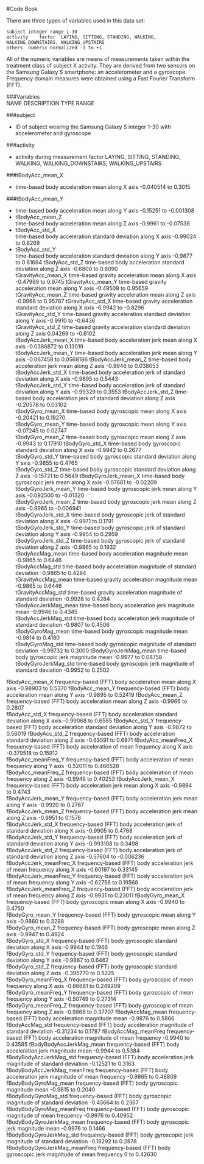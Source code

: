 #Code Book

There are three types of variables used in this data set: 

	subject	integer	range 1-30
	activity	factor	LAYING, SITTING, STANDING, WALKING, WALKING_DOWNSTAIRS, WALKING_UPSTAIRS
	others	numeric	normalized -1 to +1

All  of the numeric variables are means of measurements taken within the treatment class of subject X activity. They are derived from two sensors on the Samsung Galaxy S smartphone: an accelerometer and a gyroscope. Frequency domain measures were obtained using a Fast Fourier Transform (FFT).


###Variables			
NAME					DESCRIPTION					TYPE	RANGE

###subject
* ID of subject wearing the Samsung Galaxy S 			integer	1-30
				with accelerometer and gyroscope

###activity				
* activity during measurement					factor	LAYING, SITTING, STANDING, 												WALKING, 														WALKING_DOWNSTAIRS, 													WALKING_UPSTAIRS

###tBodyAcc_mean_X			
* time-based body acceleration  mean along X axis				-0.040514 to 0.3015

###tBodyAcc_mean_Y			
* time-based body acceleration  mean along Y axis				-0.15251 to -0.001308	
* tBodyAcc_mean_Z			
time-based body acceleration  mean along Z axis				-0.9961 to -0.07538	
* tBodyAcc_std_X			
time-based body acceleration standard deviation along X axis			-0.99024 to  0.6269	
* tBodyAcc_std_Y			
time-based body acceleration standard deviation along Y axis			-0.9877 to  0.61694	
tBodyAcc_std_Z			time-based body acceleration standard deviation along Z axis			-0.6800 to  0.6090	
tGravityAcc_mean_X			time-based  gravity acceleration  mean along X axis				-0.47989 to  0.9745	
tGravityAcc_mean_Y			time-based  gravity acceleration  mean along Y axis				-0.49509 to  0.95659	
tGravityAcc_mean_Z			time-based  gravity acceleration  mean along Z axis				-0.9968 to  0.95787	
tGravityAcc_std_X			time-based  gravity acceleration standard deviation along X axis			-0.9942 to -0.8296	
tGravityAcc_std_Y			time-based  gravity acceleration standard deviation along Y axis			-0.9910 to -0.6436	
tGravityAcc_std_Z			time-based  gravity acceleration standard deviation along Z axis			0.04269 to -0.6102	
tBodyAccJerk_mean_X		time-based body acceleration jerk  mean along X axis			-0.0386872 to 0.13019	
tBodyAccJerk_mean_Y		time-based body acceleration jerk  mean along Y axis			-0.067458 to  0.0568186	
tBodyAccJerk_mean_Z		time-based body acceleration jerk  mean along Z axis			-0.9946 to  0.038053	
tBodyAccJerk_std_X			time-based body acceleration jerk of standard deviation along X axis		-0.9895 to  0.5443	
tBodyAccJerk_std_Y			time-based body acceleration jerk of standard deviation along Y axis		-0.99329 to  0.3553	
tBodyAccJerk_std_Z			time-based body acceleration jerk of standard deviation along Z axis		-0.20578 to  0.03102	
tBodyGyro_mean_X			time-based body gyroscopic  mean along X axis				-0.20421 to  0.19270	
tBodyGyro_mean_Y			time-based body gyroscopic  mean along Y axis				-0.07245 to  0.02747	
tBodyGyro_mean_Z			time-based body gyroscopic  mean along Z axis				-0.9943 to  0.17910	
tBodyGyro_std_X			time-based body gyroscopic standard deviation along X axis			-0.9942 to  0.2677	
tBodyGyro_std_Y			time-based body gyroscopic standard deviation along Y axis			-0.9855 to  0.4765	
tBodyGyro_std_Z			time-based body gyroscopic standard deviation along Z axis			-0.15721 to  0.5649	
tBodyGyroJerk_mean_X		time-based body gyroscopic jerk  mean along X axis				-0.07681 to -0.02209	
tBodyGyroJerk_mean_Y		time-based body gyroscopic jerk  mean along Y axis				-0.092500 to -0.01320	
tBodyGyroJerk_mean_Z		time-based body gyroscopic jerk  mean along Z axis				-0.9965 to -0.006941	
tBodyGyroJerk_std_X		time-based body gyroscopic jerk of standard deviation along X axis		-0.9971 to  0.1791	
tBodyGyroJerk_std_Y		time-based body gyroscopic jerk of standard deviation along Y axis		-0.9954 to  0.2959	
tBodyGyroJerk_std_Z		time-based body gyroscopic jerk of standard deviation along Z axis		-0.9865 to  0.1932	
tBodyAccMag_mean			time-based body acceleration magnitude mean				-0.9865 to  0.6446	
tBodyAccMag_std			time-based body acceleration magnitude of standard deviation			-0.9865 to  0.4284	
tGravityAccMag_mean		time-based  gravity acceleration magnitude mean				-0.9865 to  0.6446	
tGravityAccMag_std			time-based  gravity acceleration magnitude of standard deviation		-0.9928 to  0.4284	
tBodyAccJerkMag_mean		time-based body acceleration jerk magnitude mean				-0.9946 to  0.4345	
tBodyAccJerkMag_std		time-based body acceleration jerk magnitude of standard deviation		-0.9807 to  0.4506	
tBodyGyroMag_mean		time-based body gyroscopic magnitude mean				-0.9814 to  0.4180	
tBodyGyroMag_std			time-based body gyroscopic magnitude of standard deviation			-0.99732 to  0.3000	
tBodyGyroJerkMag_mean		time-based body gyroscopic jerk magnitude mean				-0.9977 to  0.08758	
tBodyGyroJerkMag_std		time-based body gyroscopic jerk magnitude of standard deviation		-0.9952 to  0.2502	

fBodyAcc_mean_X			frequency-based (FFT) body acceleration  mean along X axis			-0.98903 to  0.5370	
fBodyAcc_mean_Y			frequency-based (FFT) body acceleration  mean along Y axis			-0.9895 to  0.52419	
fBodyAcc_mean_Z			frequency-based (FFT) body acceleration  mean along Z axis			-0.9966 to  0.2807	
fBodyAcc_std_X			frequency-based (FFT) body acceleration standard deviation along X axis		-0.99068 to  0.6585	
fBodyAcc_std_Y			frequency-based (FFT) body acceleration standard deviation along Y axis		-0.9872 to  0.56019	
fBodyAcc_std_Z			frequency-based (FFT) body acceleration standard deviation along Z axis		-0.63591 to  0.6871	
fBodyAcc_meanFreq_X		frequency-based (FFT) body acceleration  of mean frequency along X axis		-0.379518 to  0.15912	
fBodyAcc_meanFreq_Y		frequency-based (FFT) body acceleration  of mean frequency along Y axis		-0.52011 to  0.466528	
fBodyAcc_meanFreq_Z		frequency-based (FFT) body acceleration  of mean frequency along Z axis		-0.9946 to  0.40253	
fBodyAccJerk_mean_X		frequency-based (FFT) body acceleration jerk  mean along X axis		-0.9894 to  0.4743	
fBodyAccJerk_mean_Y		frequency-based (FFT) body acceleration jerk  mean along Y axis		-0.9920 to  0.2767	
fBodyAccJerk_mean_Z		frequency-based (FFT) body acceleration jerk  mean along Z axis		-0.9951 to  0.1578	
fBodyAccJerk_std_X			frequency-based (FFT) body acceleration jerk of standard deviation along X axis	-0.9905 to  0.4768	
fBodyAccJerk_std_Y			frequency-based (FFT) body acceleration jerk of standard deviation along Y axis	-0.993108 to  0.3498	
fBodyAccJerk_std_Z			frequency-based (FFT) body acceleration jerk of standard deviation along Z axis	-0.57604 to -0.006236	
fBodyAccJerk_meanFreq_X		frequency-based (FFT) body acceleration jerk  of mean frequency along X axis	-0.60197 to  0.33145	
fBodyAccJerk_meanFreq_Y		frequency-based (FFT) body acceleration jerk  of mean frequency along Y axis	-0.62756 to  0.19568	
fBodyAccJerk_meanFreq_Z		frequency-based (FFT) body acceleration jerk  of mean frequency along Z axis	-0.9931 to  0.23011	
fBodyGyro_mean_X			frequency-based (FFT) body gyroscopic  mean along X axis			-0.9940 to  0.4750	
fBodyGyro_mean_Y			frequency-based (FFT) body gyroscopic  mean along Y axis			-0.9860 to  0.3288	
fBodyGyro_mean_Z			frequency-based (FFT) body gyroscopic  mean along Z axis			-0.9947 to  0.4924	
fBodyGyro_std_X			frequency-based (FFT) body gyroscopic standard deviation along X axis		-0.9944 to  0.1966	
fBodyGyro_std_Y			frequency-based (FFT) body gyroscopic standard deviation along Y axis		-0.9867 to  0.6462	
fBodyGyro_std_Z			frequency-based (FFT) body gyroscopic standard deviation along Z axis		-0.395770 to  0.5225	
fBodyGyro_meanFreq_X		frequency-based (FFT) body gyroscopic  of mean frequency along X axis		-0.66681 to  0.249209	
fBodyGyro_meanFreq_Y		frequency-based (FFT) body gyroscopic  of mean frequency along Y axis		-0.50749 to  0.27314	
fBodyGyro_meanFreq_Z		frequency-based (FFT) body gyroscopic  of mean frequency along Z axis		-0.9868 to  0.37707	
fBodyAccMag_mean			frequency-based (FFT) body acceleration magnitude mean			-0.9876 to  0.5866	
fBodyAccMag_std			frequency-based (FFT) body acceleration magnitude of standard deviation		-0.31234 to  0.1787	
fBodyAccMag_meanFreq		frequency-based (FFT) body acceleration magnitude of mean frequency		-0.9940 to  0.43585	
fBodyBodyAccJerkMag_mean		frequency-based (FFT) body  acceleration jerk magnitude mean			-0.9944 to  0.5384	
fBodyBodyAccJerkMag_std		frequency-based (FFT) body  acceleration jerk magnitude of standard deviation	-0.12521 to  0.3163	
fBodyBodyAccJerkMag_meanFreq	frequency-based (FFT) body  acceleration jerk magnitude of mean frequency	-0.9865 to  0.48809	
fBodyBodyGyroMag_mean		frequency-based (FFT) body  gyroscopic magnitude mean			-0.9815 to  0.2040	
fBodyBodyGyroMag_std		frequency-based (FFT) body  gyroscopic magnitude of standard deviation		-0.45664 to  0.2367	
fBodyBodyGyroMag_meanFreq		frequency-based (FFT) body  gyroscopic magnitude of mean frequency		-0.9976 to  0.40952	
fBodyBodyGyroJerkMag_mean		frequency-based (FFT) body  gyroscopic jerk magnitude mean			-0.9976 to  0.1466	
fBodyBodyGyroJerkMag_std		frequency-based (FFT) body  gyroscopic jerk magnitude of standard deviation	-0.18292 to  0.2878	
fBodyBodyGyroJerkMag_meanFreq	frequency-based (FFT) body  gyroscopic jerk magnitude of mean frequency	           0 to  0.42630	
